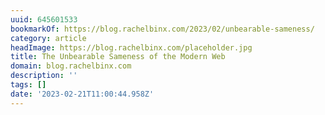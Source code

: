 ```yaml
---
uuid: 645601533
bookmarkOf: https://blog.rachelbinx.com/2023/02/unbearable-sameness/
category: article
headImage: https://blog.rachelbinx.com/placeholder.jpg
title: The Unbearable Sameness of the Modern Web
domain: blog.rachelbinx.com
description: ''
tags: []
date: '2023-02-21T11:00:44.958Z'
---
```



